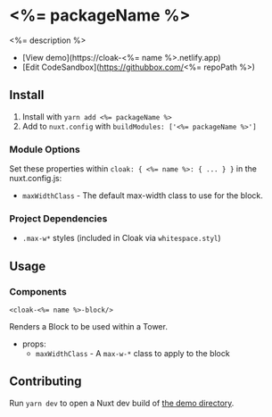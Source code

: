 # <%= packageName %>

<%= description %>

- [View demo](https://cloak-<%= name %>.netlify.app)
- [Edit CodeSandbox](https://githubbox.com/<%= repoPath %>)

## Install

1. Install with `yarn add <%= packageName %>`
2. Add to `nuxt.config` with `buildModules: ['<%= packageName %>']`

### Module Options

Set these properties within `cloak: { <%= name %>: { ... } }` in the nuxt.config.js:

- `maxWidthClass` - The default max-width class to use for the block.

### Project Dependencies

- `.max-w*` styles (included in Cloak via `whitespace.styl`)

## Usage

### Components

`<cloak-<%= name %>-block/>`

Renders a Block to be used within a Tower.

- props:
  - `maxWidthClass` - A `max-w-*` class to apply to the block

## Contributing

Run `yarn dev` to open a Nuxt dev build of [the demo directory](./demo).

